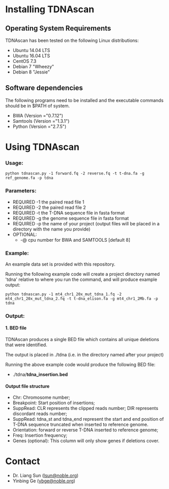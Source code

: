 # Installing TDNAscan 

## Operating System Requirements

TDNAscan has been tested on the following Linux distributions:

* Ubuntu 14.04 LTS
* Ubuntu 16.04 LTS
* CentOS 7.3
* Debian 7 "Wheezy"
* Debian 8 "Jessie"

## Software dependencies
The following programs need to be installed and the executable commands should be in $PATH of system.
* BWA (Version ="0.7.12")
* Samtools (Version ="1.3.1")
* Python (Version ="2.7.5")


# Using TDNAscan 
### Usage: 

`python tdnascan.py -1 forward.fq -2 reverse.fq -t t-dna.fa -g ref_genome.fa -p tdna`

### Parameters:

* REQUIRED -1 the paired read file 1
* REQUIRED -2 the paired read file 2
* REQUIRED -t the T-DNA sequence file in fasta format
* REQUIRED -g the genome sequence file in fasta format
* REQUIRED -p the name of your project (output files will be placed in a directory with the name you provide)
* OPTIONAL:
	* -@ cpu number for BWA and SAMTOOLS [default 8]

### Example:

An example data set is provided with this repository.

Running the following example code will create a project directory named 'tdna' relative to where you run the command, and will produce example output:

`python tdnascan.py -1 mt4_chr1_20x_mut_tdna_1.fq -2 mt4_chr1_20x_mut_tdna_2.fq -t t-dna_elison.fa -g mt4_chr1_2Mb.fa -p tdna`

### Output:
#### 1. BED file
TDNAscan produces a single BED file which contains all unique deletions that were identified.

The output is placed in ./tdna (i.e. in the directory named after your project)

Running the above example code would produce the following BED file:

* ./tdna/**tdna_insertion.bed**

#### Output file structure

* Chr: Chromosome number;	
* Breakpoint: Start position of insertions;
* SuppRead: CLR represents the clipped reads number; DIR represents discordant reads number;
* SuppRead: tdna_st and tdna_end represent the start and end position of T-DNA sequence truncated when inserted to reference genome.
* Orientation: forward or reverse T-DNA inserted to reference genome;
* Freq: Insertion frequency;
* Genes (optional): This column will only show genes if deletions cover.

# Contact

* Dr. Liang Sun    (lsun@noble.org)
* Yinbing  Ge  (ybge@noble.org)
